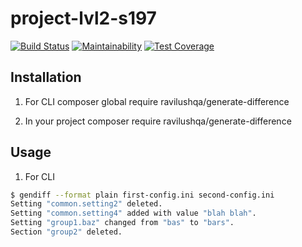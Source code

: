 # project-lvl2-s197
[![Build Status](https://travis-ci.org/ravilushqa/project-lvl2-s197.svg?branch=master)](https://travis-ci.org/ravilushqa/project-lvl2-s197)
[![Maintainability](https://api.codeclimate.com/v1/badges/ed4735dd0590583298db/maintainability)](https://codeclimate.com/github/ravilushqa/project-lvl2-s197/maintainability)
[![Test Coverage](https://api.codeclimate.com/v1/badges/ed4735dd0590583298db/test_coverage)](https://codeclimate.com/github/ravilushqa/project-lvl2-s197/test_coverage)
## Installation
1. For CLI
composer global require ravilushqa/generate-difference

2. In your project
composer require ravilushqa/generate-difference

## Usage
1. For CLI

```bash
$ gendiff --format plain first-config.ini second-config.ini
Setting "common.setting2" deleted.
Setting "common.setting4" added with value "blah blah".
Setting "group1.baz" changed from "bas" to "bars".
Section "group2" deleted.
```
